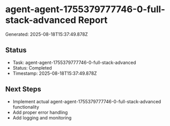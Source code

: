 # agent-agent-1755379777746-0-full-stack-advanced Report

Generated: 2025-08-18T15:37:49.878Z

## Status
- Task: agent-agent-1755379777746-0-full-stack-advanced
- Status: Completed
- Timestamp: 2025-08-18T15:37:49.878Z

## Next Steps
- Implement actual agent-agent-1755379777746-0-full-stack-advanced functionality
- Add proper error handling
- Add logging and monitoring
